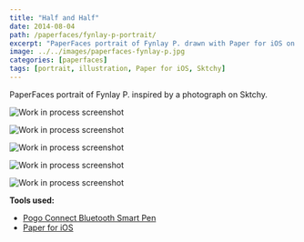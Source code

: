 ```yaml
---
title: "Half and Half"
date: 2014-08-04
path: /paperfaces/fynlay-p-portrait/
excerpt: "PaperFaces portrait of Fynlay P. drawn with Paper for iOS on an iPad."
image: ../../images/paperfaces-fynlay-p.jpg
categories: [paperfaces]
tags: [portrait, illustration, Paper for iOS, Sktchy]
---
```


PaperFaces portrait of Fynlay P. inspired by a photograph on Sktchy.

![Work in process screenshot](../../images/paperfaces-fynlay-p-process-1-lg.jpg)

![Work in process screenshot](../../images/paperfaces-fynlay-p-process-2-lg.jpg)

![Work in process screenshot](../../images/paperfaces-fynlay-p-process-3-lg.jpg)

![Work in process screenshot](../../images/paperfaces-fynlay-p-process-4-lg.jpg)

![Work in process screenshot](../../images/paperfaces-fynlay-p-process-5-lg.jpg)

**Tools used:**

- [Pogo Connect Bluetooth Smart Pen](https://www.amazon.com/gp/product/B009K448L4/ref=as_li_ss_tl?ie=UTF8&camp=1789&creative=390957&creativeASIN=B009K448L4&linkCode=as2&tag=mademist-20)
- [Paper for iOS](https://paper.bywetransfer.com/)
